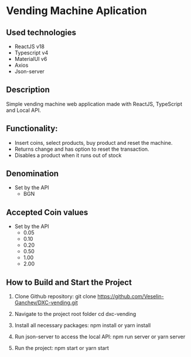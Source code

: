# Vending Machine Aplication

## Used technologies

- ReactJS v18
- Typescript v4
- MaterialUI v6
- Axios
- Json-server

## Description

Simple vending machine web application made with ReactJS, TypeScript and Local API.

## Functionality:

- Insert coins, select products, buy product and reset the machine.
- Returns change and has option to reset the transaction.
- Disables a product when it runs out of stock

## Denomination

- Set by the API
  - BGN

## Accepted Coin values

- Set by the API
  - 0.05
  - 0.10
  - 0.20
  - 0.50
  - 1.00
  - 2.00

## How to Build and Start the Project

1. Clone Github repository:
   git clone https://github.com/Veselin-Ganchev/DXC-vending.git

2. Navigate to the project root folder
   cd dxc-vending

3. Install all necessary packages:
   npm install
   or
   yarn install

4. Run json-server to access the local API:
   npm run server
   or
   yarn server

5. Run the project:
   npm start
   or
   yarn start
